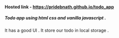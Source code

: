 #### Hosted link - https://pridebnath.github.io/todo_app

##### Todo app using html css and vanilla  javascript . 
It has a good UI .
It store our todo in local storage .

